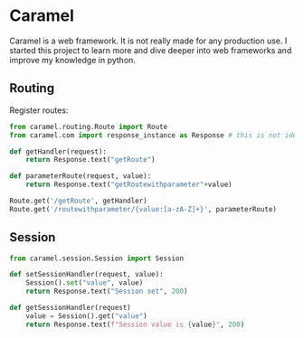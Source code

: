 # Caramel

Caramel is a web framework. It is not really made for any production use. 
I started this project to learn more and dive deeper into web frameworks and improve my knowledge in python.

## Routing

Register routes:

```python
from caramel.routing.Route import Route
from caramel.com import response_instance as Response # this is not ideal will be fixed probably singleton or something

def getHandler(request):
    return Response.text("getRoute")

def parameterRoute(request, value):
    return Response.text("getRoutewithparameter"+value)

Route.get('/getRoute', getHandler)
Route.get('/routewithparameter/{value:[a-zA-Z]+}', parameterRoute)
```

## Session

```python
from caramel.session.Session import Session

def setSessionHandler(request, value):
    Session().set("value", value)
    return Response.text("Session set", 200)

def getSessionHandler(request)
    value = Session().get("value")
    return Response.text(f"Session value is {value}", 200)

```